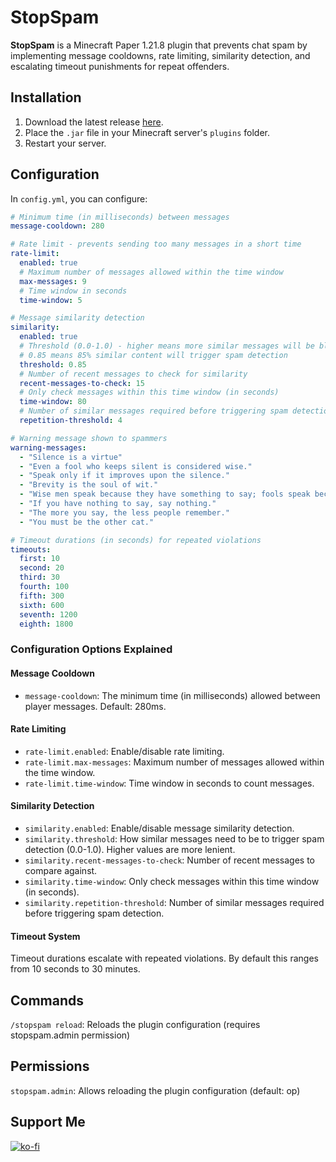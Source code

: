 # StopSpam
**StopSpam** is a Minecraft Paper 1.21.8 plugin that prevents chat spam by implementing message cooldowns, rate limiting, similarity detection, and escalating timeout punishments for repeat offenders.

## Installation
1. Download the latest release [here](https://github.com/Jelly-Pudding/stopspam/releases/latest).
2. Place the `.jar` file in your Minecraft server's `plugins` folder.
3. Restart your server.

## Configuration
In `config.yml`, you can configure:
```yaml
# Minimum time (in milliseconds) between messages
message-cooldown: 280

# Rate limit - prevents sending too many messages in a short time
rate-limit:
  enabled: true
  # Maximum number of messages allowed within the time window
  max-messages: 9
  # Time window in seconds
  time-window: 5

# Message similarity detection
similarity:
  enabled: true
  # Threshold (0.0-1.0) - higher means more similar messages will be blocked
  # 0.85 means 85% similar content will trigger spam detection
  threshold: 0.85
  # Number of recent messages to check for similarity
  recent-messages-to-check: 15
  # Only check messages within this time window (in seconds)
  time-window: 80
  # Number of similar messages required before triggering spam detection
  repetition-threshold: 4

# Warning message shown to spammers
warning-messages:
  - "Silence is a virtue"
  - "Even a fool who keeps silent is considered wise."
  - "Speak only if it improves upon the silence."
  - "Brevity is the soul of wit."
  - "Wise men speak because they have something to say; fools speak because they have to say something."
  - "If you have nothing to say, say nothing."
  - "The more you say, the less people remember."
  - "You must be the other cat."

# Timeout durations (in seconds) for repeated violations
timeouts:
  first: 10
  second: 20
  third: 30
  fourth: 100
  fifth: 300
  sixth: 600
  seventh: 1200
  eighth: 1800
```

### Configuration Options Explained

#### Message Cooldown
- `message-cooldown`: The minimum time (in milliseconds) allowed between player messages. Default: 280ms.

#### Rate Limiting
- `rate-limit.enabled`: Enable/disable rate limiting.
- `rate-limit.max-messages`: Maximum number of messages allowed within the time window.
- `rate-limit.time-window`: Time window in seconds to count messages.

#### Similarity Detection
- `similarity.enabled`: Enable/disable message similarity detection.
- `similarity.threshold`: How similar messages need to be to trigger spam detection (0.0-1.0). Higher values are more lenient.
- `similarity.recent-messages-to-check`: Number of recent messages to compare against.
- `similarity.time-window`: Only check messages within this time window (in seconds).
- `similarity.repetition-threshold`: Number of similar messages required before triggering spam detection.

#### Timeout System
Timeout durations escalate with repeated violations. By default this ranges from 10 seconds to 30 minutes.

## Commands
`/stopspam reload`: Reloads the plugin configuration (requires stopspam.admin permission)

## Permissions
`stopspam.admin`: Allows reloading the plugin configuration (default: op)

## Support Me
[![ko-fi](https://ko-fi.com/img/githubbutton_sm.svg)](https://ko-fi.com/K3K715TC1R)